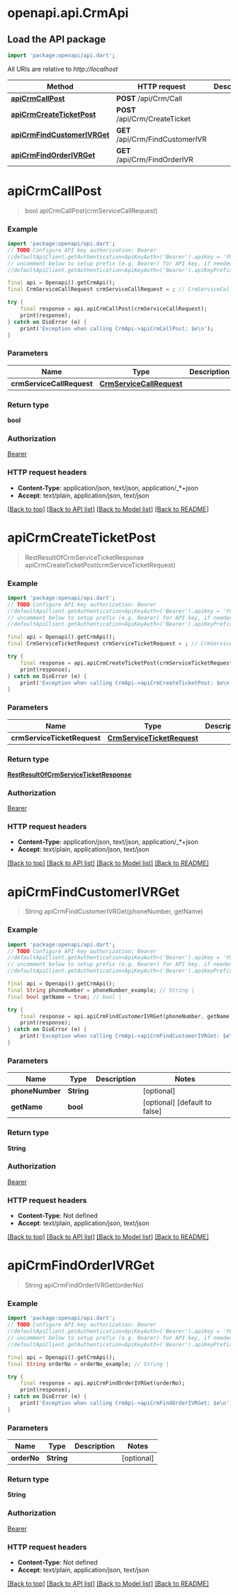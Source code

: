 # openapi.api.CrmApi

## Load the API package
```dart
import 'package:openapi/api.dart';
```

All URIs are relative to *http://localhost*

Method | HTTP request | Description
------------- | ------------- | -------------
[**apiCrmCallPost**](CrmApi.md#apicrmcallpost) | **POST** /api/Crm/Call | 
[**apiCrmCreateTicketPost**](CrmApi.md#apicrmcreateticketpost) | **POST** /api/Crm/CreateTicket | 
[**apiCrmFindCustomerIVRGet**](CrmApi.md#apicrmfindcustomerivrget) | **GET** /api/Crm/FindCustomerIVR | 
[**apiCrmFindOrderIVRGet**](CrmApi.md#apicrmfindorderivrget) | **GET** /api/Crm/FindOrderIVR | 


# **apiCrmCallPost**
> bool apiCrmCallPost(crmServiceCallRequest)



### Example
```dart
import 'package:openapi/api.dart';
// TODO Configure API key authorization: Bearer
//defaultApiClient.getAuthentication<ApiKeyAuth>('Bearer').apiKey = 'YOUR_API_KEY';
// uncomment below to setup prefix (e.g. Bearer) for API key, if needed
//defaultApiClient.getAuthentication<ApiKeyAuth>('Bearer').apiKeyPrefix = 'Bearer';

final api = Openapi().getCrmApi();
final CrmServiceCallRequest crmServiceCallRequest = ; // CrmServiceCallRequest | 

try {
    final response = api.apiCrmCallPost(crmServiceCallRequest);
    print(response);
} catch on DioError (e) {
    print('Exception when calling CrmApi->apiCrmCallPost: $e\n');
}
```

### Parameters

Name | Type | Description  | Notes
------------- | ------------- | ------------- | -------------
 **crmServiceCallRequest** | [**CrmServiceCallRequest**](CrmServiceCallRequest.md)|  | [optional] 

### Return type

**bool**

### Authorization

[Bearer](../README.md#Bearer)

### HTTP request headers

 - **Content-Type**: application/json, text/json, application/_*+json
 - **Accept**: text/plain, application/json, text/json

[[Back to top]](#) [[Back to API list]](../README.md#documentation-for-api-endpoints) [[Back to Model list]](../README.md#documentation-for-models) [[Back to README]](../README.md)

# **apiCrmCreateTicketPost**
> RestResultOfCrmServiceTicketResponse apiCrmCreateTicketPost(crmServiceTicketRequest)



### Example
```dart
import 'package:openapi/api.dart';
// TODO Configure API key authorization: Bearer
//defaultApiClient.getAuthentication<ApiKeyAuth>('Bearer').apiKey = 'YOUR_API_KEY';
// uncomment below to setup prefix (e.g. Bearer) for API key, if needed
//defaultApiClient.getAuthentication<ApiKeyAuth>('Bearer').apiKeyPrefix = 'Bearer';

final api = Openapi().getCrmApi();
final CrmServiceTicketRequest crmServiceTicketRequest = ; // CrmServiceTicketRequest | 

try {
    final response = api.apiCrmCreateTicketPost(crmServiceTicketRequest);
    print(response);
} catch on DioError (e) {
    print('Exception when calling CrmApi->apiCrmCreateTicketPost: $e\n');
}
```

### Parameters

Name | Type | Description  | Notes
------------- | ------------- | ------------- | -------------
 **crmServiceTicketRequest** | [**CrmServiceTicketRequest**](CrmServiceTicketRequest.md)|  | [optional] 

### Return type

[**RestResultOfCrmServiceTicketResponse**](RestResultOfCrmServiceTicketResponse.md)

### Authorization

[Bearer](../README.md#Bearer)

### HTTP request headers

 - **Content-Type**: application/json, text/json, application/_*+json
 - **Accept**: text/plain, application/json, text/json

[[Back to top]](#) [[Back to API list]](../README.md#documentation-for-api-endpoints) [[Back to Model list]](../README.md#documentation-for-models) [[Back to README]](../README.md)

# **apiCrmFindCustomerIVRGet**
> String apiCrmFindCustomerIVRGet(phoneNumber, getName)



### Example
```dart
import 'package:openapi/api.dart';
// TODO Configure API key authorization: Bearer
//defaultApiClient.getAuthentication<ApiKeyAuth>('Bearer').apiKey = 'YOUR_API_KEY';
// uncomment below to setup prefix (e.g. Bearer) for API key, if needed
//defaultApiClient.getAuthentication<ApiKeyAuth>('Bearer').apiKeyPrefix = 'Bearer';

final api = Openapi().getCrmApi();
final String phoneNumber = phoneNumber_example; // String | 
final bool getName = true; // bool | 

try {
    final response = api.apiCrmFindCustomerIVRGet(phoneNumber, getName);
    print(response);
} catch on DioError (e) {
    print('Exception when calling CrmApi->apiCrmFindCustomerIVRGet: $e\n');
}
```

### Parameters

Name | Type | Description  | Notes
------------- | ------------- | ------------- | -------------
 **phoneNumber** | **String**|  | [optional] 
 **getName** | **bool**|  | [optional] [default to false]

### Return type

**String**

### Authorization

[Bearer](../README.md#Bearer)

### HTTP request headers

 - **Content-Type**: Not defined
 - **Accept**: text/plain, application/json, text/json

[[Back to top]](#) [[Back to API list]](../README.md#documentation-for-api-endpoints) [[Back to Model list]](../README.md#documentation-for-models) [[Back to README]](../README.md)

# **apiCrmFindOrderIVRGet**
> String apiCrmFindOrderIVRGet(orderNo)



### Example
```dart
import 'package:openapi/api.dart';
// TODO Configure API key authorization: Bearer
//defaultApiClient.getAuthentication<ApiKeyAuth>('Bearer').apiKey = 'YOUR_API_KEY';
// uncomment below to setup prefix (e.g. Bearer) for API key, if needed
//defaultApiClient.getAuthentication<ApiKeyAuth>('Bearer').apiKeyPrefix = 'Bearer';

final api = Openapi().getCrmApi();
final String orderNo = orderNo_example; // String | 

try {
    final response = api.apiCrmFindOrderIVRGet(orderNo);
    print(response);
} catch on DioError (e) {
    print('Exception when calling CrmApi->apiCrmFindOrderIVRGet: $e\n');
}
```

### Parameters

Name | Type | Description  | Notes
------------- | ------------- | ------------- | -------------
 **orderNo** | **String**|  | [optional] 

### Return type

**String**

### Authorization

[Bearer](../README.md#Bearer)

### HTTP request headers

 - **Content-Type**: Not defined
 - **Accept**: text/plain, application/json, text/json

[[Back to top]](#) [[Back to API list]](../README.md#documentation-for-api-endpoints) [[Back to Model list]](../README.md#documentation-for-models) [[Back to README]](../README.md)

